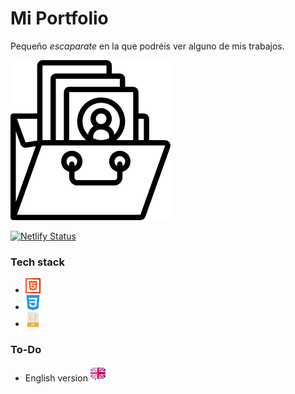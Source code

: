 # Mi Portfolio
Pequeño *escaparate* en la que podréis ver alguno de mis trabajos.

![Portfolio](/assets/img-readme/portfolio.png)

[![Netlify Status](https://api.netlify.com/api/v1/badges/32f30661-79e6-4ed4-8a5a-aa96493b4d24/deploy-status)](https://app.netlify.com/sites/quirky-lamarr-bcc449/deploys)

### Tech stack
- ![HTML](/assets/img-readme/html.png)
- ![CSS](/assets/img-readme/css3.png)
- ![JS](/assets/img-readme/javascript.png)

### To-Do
- English version ![English](/assets/img-readme/english.png)